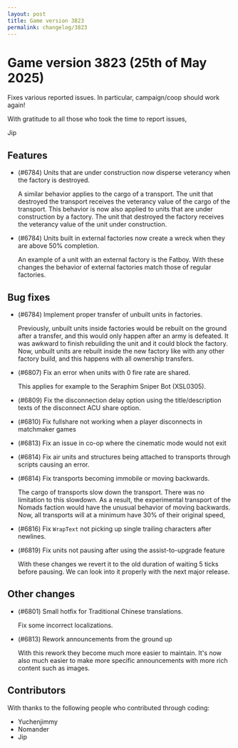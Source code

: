 ```yaml
---
layout: post
title: Game version 3823
permalink: changelog/3823
---
```


# Game version 3823 (25th of May 2025)

Fixes various reported issues. In particular, campaign/coop should work again!

With gratitude to all those who took the time to report issues,

Jip

## Features

- (#6784) Units that are under construction now disperse veterancy when the factory is destroyed.

  A similar behavior applies to the cargo of a transport. The unit that destroyed the transport receives the veterancy value of the cargo of the transport. This behavior is now also applied to units that are under construction by a factory. The unit that destroyed the factory receives the veterancy value of the unit under construction.

- (#6784) Units built in external factories now create a wreck when they are above 50% completion.

  An example of a unit with an external factory is the Fatboy. With these changes the behavior of external factories match those of regular factories. 

## Bug fixes

- (#6784) Implement proper transfer of unbuilt units in factories.

  Previously, unbuilt units inside factories would be rebuilt on the ground after a transfer, and this would only happen after an army is defeated. It was awkward to finish rebuilding the unit and it could block the factory.  
  Now, unbuilt units are rebuilt inside the new factory like with any other factory build, and this happens with all ownership transfers.

- (#6807) Fix an error when units with 0 fire rate are shared.

  This applies for example to the Seraphim Sniper Bot (XSL0305).

- (#6809) Fix the disconnection delay option using the title/description texts of the disconnect ACU share option.

- (#6810) Fix fullshare not working when a player disconnects in matchmaker games

- (#6813) Fix an issue in co-op where the cinematic mode would not exit
  
- (#6814) Fix air units and structures being attached to transports through scripts causing an error.

- (#6814) Fix transports becoming immobile or moving backwards.

  The cargo of transports slow down the transport. There was no limitation to this slowdown. As a result, the experimental transport of the Nomads faction would have the unusual behavior of moving backwards. Now, all transports will at a minimum have 30% of their original speed,

- (#6816) Fix `WrapText` not picking up single trailing characters after newlines.

- (#6819) Fix units not pausing after using the assist-to-upgrade feature

  With these changes we revert it to the old duration of waiting 5 ticks before pausing. We can look into it properly with the next major release.

## Other changes

- (#6801) Small hotfix for Traditional Chinese translations.

  Fix some incorrect localizations.

- (#6813) Rework announcements from the ground up

  With this rework they become much more easier to maintain. It's now also much easier to make more specific announcements with more rich content such as images.

## Contributors

With thanks to the following people who contributed through coding:

- Yuchenjimmy
- Nomander
- Jip
